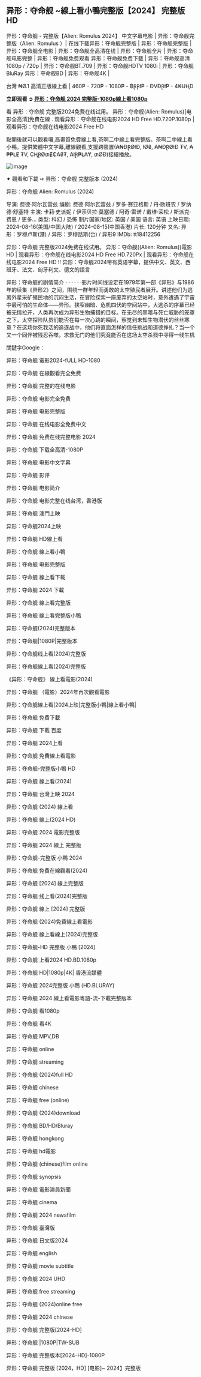 ## 异形：夺命舰 ~線上看小鴨完整版【2024】 完整版 HD

异形：夺命舰 - 完整版【Alien: Romulus 2024】 中文字幕电影 | 异形：夺命舰完整版（Alien: Romulus ）| 在线下载异形：夺命舰完整版 | 异形：夺命舰完整版 | 异形：夺命舰全电影 | 异形：夺命舰全高清在线 | 异形：夺命舰全片 | 异形：夺命舰电影完整 | 异形：夺命舰免费观看 异形：夺命舰免费下载 | 异形：夺命舰高清1080p / 720p | 异形：夺命舰BT.709 | 异形：夺命舰HDTV 1080i | 异形：夺命舰BluRay 异形：夺命舰BD | 异形：夺命舰4K |

台灣 ₦Ø.1 高清正版線上看 | 460₱ - 720₱ - 1080₱ - ฿ⱤⱤł₱ - ĐVĐⱤł₱ - 4₭ɄⱧĐ

<b> 立即观看 ➲ <a href="https://hdmoviesworld.xyz/zh/movie/945961/alien-romulus" target="_blank"> 异形：夺命舰 2024 完整版-1080p線上看1080p</b></a>

看 异形：夺命舰 完整版2024免费在线试用。 异形：夺命舰(Alien: Romulus)[电影全高清]免費在線 . 观看异形：夺命舰在线电影2024 HD Free HD.720P.1080p | 观看异形：夺命舰在线电影2024 Free HD

點開後就可以觀看囉,高畫質免費線上看,茶啊二中線上看完整版、茶啊二中線上看小鴨。提供繁體中文字幕,離線觀看,支援跨裝置(₳₦ĐⱤØłĐ, łØ₴, ₳₦ĐⱤØłĐ ₮V, ₳₱₱ⱠɆ ₮V, ₵ⱧⱤØ₥Ɇ₵₳₴₮, ₳łⱤ₱Ⱡ₳Ɏ, ₥ØĐ)接續播放。

![image](https://github.com/user-attachments/assets/9548fc55-3583-4c25-bf59-27021a7bbe30)

✦ 觀看和下載 ➺ 异形：夺命舰 完整版本 (2024)

异形：夺命舰 Alien: Romulus (2024)

导演: 费德·阿尔瓦雷兹
编剧: 费德·阿尔瓦雷兹 / 罗多·赛亚格斯 / 丹·欧班农 / 罗纳德·舒塞特
主演: 卡莉·史派妮 / 伊莎贝拉·莫塞德 / 阿奇·雷诺 / 戴维·荣松 / 斯派克·费恩 / 更多...
类型: 科幻 / 恐怖
制片国家/地区: 英国 / 美国
语言: 英语
上映日期: 2024-08-16(美国/中国大陆) / 2024-08-15(中国香港)
片长: 120分钟
又名: 异形：罗穆卢斯(港) / 异形：罗穆路斯(台) / 异形9
IMDb: tt18412256

异形：夺命舰 完整版2024免费在线试用。 异形：夺命舰((Alien: Romulus))電影 HD | 观看异形：夺命舰在线电影2024 HD Free HD.720Px | 观看异形：夺命舰在线电影2024 Free HD !! 异形：夺命舰2024带有英语字幕，提供中文、英文、西班牙、法文、匈牙利文、德文的語言

异形：夺命舰的剧情简介 · · · · · ·影片时间线设定在1979年第一部《异形》与1986年的续集《异形2》之间，围绕一群年轻而勇敢的太空殖民者展开。讲述他们为逃离外星采矿殖民地的沉闷生活，在冒险探索一座废弃的太空站时，意外遭遇了宇宙中最可怕的生命体——异形。狭窄幽暗、危机四伏的空间站中，大逃杀的序幕已经被无情拉开，人类再次成为异形生物捕猎的目标。在无尽的黑暗与死亡威胁的笼罩之下，太空探险队员们能否在每一次心跳的瞬间，察觉到未知生物潜伏的丝丝寒意？在这场你死我活的追逐战中，他们将直面怎样的信任挑战和道德挣扎？当一个又一个同伴被残忍吞噬，求救无门的他们究竟能否在这场太空杀戮中寻得一线生机

關鍵字Google：

异形：夺命舰 電影2024-fULL HD-1080

异形：夺命舰 在線觀看完全免费

异形：夺命舰 完整的在线电影

异形：夺命舰 电影完全免费

异形：夺命舰 电影完整版

异形：夺命舰 在线电影全免费中文

异形：夺命舰 免费在线完整电影 2024

异形：夺命舰 下载全高清-1080P

异形：夺命舰 电影中文字幕

异形：夺命舰 影评

异形：夺命舰 电影简介

异形：夺命舰 电影完整在线台湾，香港版

异形：夺命舰 澳門上映

异形：夺命舰2024上映

异形：夺命舰 HD線上看

异形：夺命舰 線上看小鴨

异形：夺命舰 电影完整版

异形：夺命舰 線上看下載

异形：夺命舰 2024 下載

异形：夺命舰 線上看完整版

异形：夺命舰 線上看完整版小鴨

异形：夺命舰(2024)完整版本

异形：夺命舰|1080P|完整版本

异形：夺命舰线上看(2024)完整版

异形：夺命舰線上看(2024)完整版

《异形：夺命舰》 線上看電影(2024)

异形：夺命舰 （電影）2024年再次觀看電影

异形：夺命舰線上看|2024上映|完整版小鴨|線上看小鴨|

异形：夺命舰 免費下載

异形：夺命舰 下載 百度

异形：夺命舰 2024上看

异形：夺命舰 免費線上看電影

异形：夺命舰-完整版小鴨 HD

异形：夺命舰 線上看(2024)

异形：夺命舰 台灣上映 2024

异形：夺命舰 (2024) 線上看

异形：夺命舰 線上(2024 HD)

异形：夺命舰 2024 電影完整版

异形：夺命舰 2024 線上 完整版

异形：夺命舰-完整版 小鴨 2024

异形：夺命舰 免費在線觀看(2024)

异形：夺命舰 [2024] 線上完整版

异形：夺命舰 线上看(2024)完整版

异形：夺命舰 線上 [2024] 完整版

异形：夺命舰 (2024)免費線上看電影

异形：夺命舰 線上看線上(2024)完整版

异形：夺命舰-HD 完整版 小鴨 [2024]

异形：夺命舰 上看2024 HD.BD.1080p

异形：夺命舰 HD|1080p|4K| 香港流媒體

异形：夺命舰 2024完整版 小鴨 (HD.BLURAY)

异形：夺命舰 2024 線上看電影粵語-流-下載完整版本

异形：夺命舰 看1080p

异形：夺命舰 看4K

异形：夺命舰 MPV,DB

异形：夺命舰 online

异形：夺命舰 streaming

异形：夺命舰 (2024)full HD

异形：夺命舰 chinese

异形：夺命舰 free (online)

异形：夺命舰 (2024)download

异形：夺命舰 BD/HD/Bluray

异形：夺命舰 hongkong

异形：夺命舰 hd電影

异形：夺命舰 (chinese)film online

异形：夺命舰 synopsis

异形：夺命舰 電影演員新聞

异形：夺命舰 cinema

异形：夺命舰 2024 newsfilm

异形：夺命舰 臺灣版

异形：夺命舰 日文版2024

异形：夺命舰 english

异形：夺命舰 movie subtitle

异形：夺命舰 2024 UHD

异形：夺命舰 free streaming

异形：夺命舰 (2024)online free

异形：夺命舰 2024 chinese

异形：夺命舰 完整版[2024-HD]

异形：夺命舰 |1080P|TW-SUB

异形：夺命舰 完整版本[2024-HD]-1080P

异形：夺命舰 完整版 [2024，HD] [电影]~ 2024】完整版
